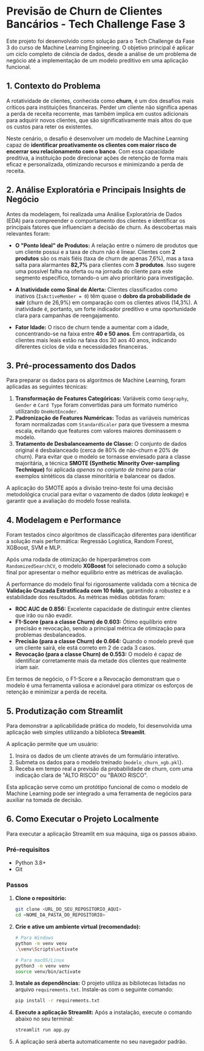 # Previsão de Churn de Clientes Bancários - Tech Challenge Fase 3

Este projeto foi desenvolvido como solução para o Tech Challenge da Fase 3 do curso de Machine Learning Engineering. O objetivo principal é aplicar um ciclo completo de ciência de dados, desde a análise de um problema de negócio até a implementação de um modelo preditivo em uma aplicação funcional.

## 1. Contexto do Problema

A rotatividade de clientes, conhecida como **churn**, é um dos desafios mais críticos para instituições financeiras. Perder um cliente não significa apenas a perda de receita recorrente, mas também implica em custos adicionais para adquirir novos clientes, que são significativamente mais altos do que os custos para reter os existentes.

Neste cenário, o desafio é desenvolver um modelo de Machine Learning capaz de **identificar proativamente os clientes com maior risco de encerrar seu relacionamento com o banco**. Com essa capacidade preditiva, a instituição pode direcionar ações de retenção de forma mais eficaz e personalizada, otimizando recursos e minimizando a perda de receita.

## 2. Análise Exploratória e Principais Insights de Negócio

Antes da modelagem, foi realizada uma Análise Exploratória de Dados (EDA) para compreender o comportamento dos clientes e identificar os principais fatores que influenciam a decisão de churn. As descobertas mais relevantes foram:

* **O "Ponto Ideal" de Produtos:** A relação entre o número de produtos que um cliente possui e a taxa de churn não é linear. Clientes com **2 produtos** são os mais fiéis (taxa de churn de apenas 7,6%), mas a taxa salta para alarmantes **82,7%** para clientes com **3 produtos**. Isso sugere uma possível falha na oferta ou na jornada do cliente para este segmento específico, tornando-o um alvo prioritário para investigação.

* **A Inatividade como Sinal de Alerta:** Clientes classificados como inativos (`IsActiveMember = 0`) têm quase o **dobro da probabilidade de sair** (churn de 26,9%) em comparação com os clientes ativos (14,3%). A inatividade é, portanto, um forte indicador preditivo e uma oportunidade clara para campanhas de reengajamento.

* **Fator Idade:** O risco de churn tende a aumentar com a idade, concentrando-se na faixa entre **40 e 50 anos**. Em contrapartida, os clientes mais leais estão na faixa dos 30 aos 40 anos, indicando diferentes ciclos de vida e necessidades financeiras.

## 3. Pré-processamento dos Dados

Para preparar os dados para os algoritmos de Machine Learning, foram aplicadas as seguintes técnicas:

1.  **Transformação de Features Categóricas:** Variáveis como `Geography`, `Gender` e `Card Type` foram convertidas para um formato numérico utilizando `OneHotEncoder`.
2.  **Padronização de Features Numéricas:** Todas as variáveis numéricas foram normalizadas com `StandardScaler` para que tivessem a mesma escala, evitando que features com valores maiores dominassem o modelo.
3.  **Tratamento de Desbalanceamento de Classe:** O conjunto de dados original é desbalanceado (cerca de 80% de não-churn e 20% de churn). Para evitar que o modelo se tornasse enviesado para a classe majoritária, a técnica **SMOTE (Synthetic Minority Over-sampling Technique)** foi aplicada *apenas no conjunto de treino* para criar exemplos sintéticos da classe minoritária e balancear os dados.

A aplicação do SMOTE após a divisão treino-teste foi uma decisão metodológica crucial para evitar o vazamento de dados (*data leakage*) e garantir que a avaliação do modelo fosse realista.

## 4. Modelagem e Performance

Foram testados cinco algoritmos de classificação diferentes para identificar a solução mais performática: Regressão Logística, Random Forest, XGBoost, SVM e MLP.

Após uma rodada de otimização de hiperparâmetros com `RandomizedSearchCV`, o modelo **XGBoost** foi selecionado como a solução final por apresentar o melhor equilíbrio entre as métricas de avaliação.

A performance do modelo final foi rigorosamente validada com a técnica de **Validação Cruzada Estratificada com 10 folds**, garantindo a robustez e a estabilidade dos resultados. As métricas médias obtidas foram:

* **ROC AUC de 0.856:** Excelente capacidade de distinguir entre clientes que irão ou não evadir.
* **F1-Score (para a classe Churn) de 0.603:** Ótimo equilíbrio entre precisão e revocação, sendo a principal métrica de otimização para problemas desbalanceados.
* **Precisão (para a classe Churn) de 0.664:** Quando o modelo prevê que um cliente sairá, ele está correto em 2 de cada 3 casos.
* **Revocação (para a classe Churn) de 0.553:** O modelo é capaz de identificar corretamente mais da metade dos clientes que realmente iriam sair.

Em termos de negócio, o F1-Score e a Revocação demonstram que o modelo é uma ferramenta valiosa e acionável para otimizar os esforços de retenção e minimizar a perda de receita.

## 5. Produtização com Streamlit

Para demonstrar a aplicabilidade prática do modelo, foi desenvolvida uma aplicação web simples utilizando a biblioteca **Streamlit**.

A aplicação permite que um usuário:
1.  Insira os dados de um cliente através de um formulário interativo.
2.  Submeta os dados para o modelo treinado (`modelo_churn_xgb.pkl`).
3.  Receba em tempo real a previsão da probabilidade de churn, com uma indicação clara de "ALTO RISCO" ou "BAIXO RISCO".

Esta aplicação serve como um protótipo funcional de como o modelo de Machine Learning pode ser integrado a uma ferramenta de negócios para auxiliar na tomada de decisão.

## 6. Como Executar o Projeto Localmente

Para executar a aplicação Streamlit em sua máquina, siga os passos abaixo.

### Pré-requisitos
* Python 3.8+
* Git

### Passos

1.  **Clone o repositório:**
    ```bash
    git clone <URL_DO_SEU_REPOSITORIO_AQUI>
    cd <NOME_DA_PASTA_DO_REPOSITORIO>
    ```

2.  **Crie e ative um ambiente virtual (recomendado):**
    ```bash
    # Para Windows
    python -m venv venv
    .\venv\Scripts\activate

    # Para macOS/Linux
    python3 -m venv venv
    source venv/bin/activate
    ```

3.  **Instale as dependências:**
    O projeto utiliza as bibliotecas listadas no arquivo `requirements.txt`. Instale-as com o seguinte comando:
    ```bash
    pip install -r requirements.txt
    ```
   

4.  **Execute a aplicação Streamlit:**
    Após a instalação, execute o comando abaixo no seu terminal:
    ```bash
    streamlit run app.py
    ```

5.  A aplicação será aberta automaticamente no seu navegador padrão.